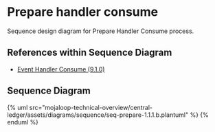 # Prepare handler consume

Sequence design diagram for Prepare Handler Consume process.

## References within Sequence Diagram

* [Event Handler Consume (9.1.0)](../central-event-processor/9.1.0-event-handler-placeholder.md)

## Sequence Diagram

{% uml src="mojaloop-technical-overview/central-ledger/assets/diagrams/sequence/seq-prepare-1.1.1.b.plantuml" %}
{% enduml %}